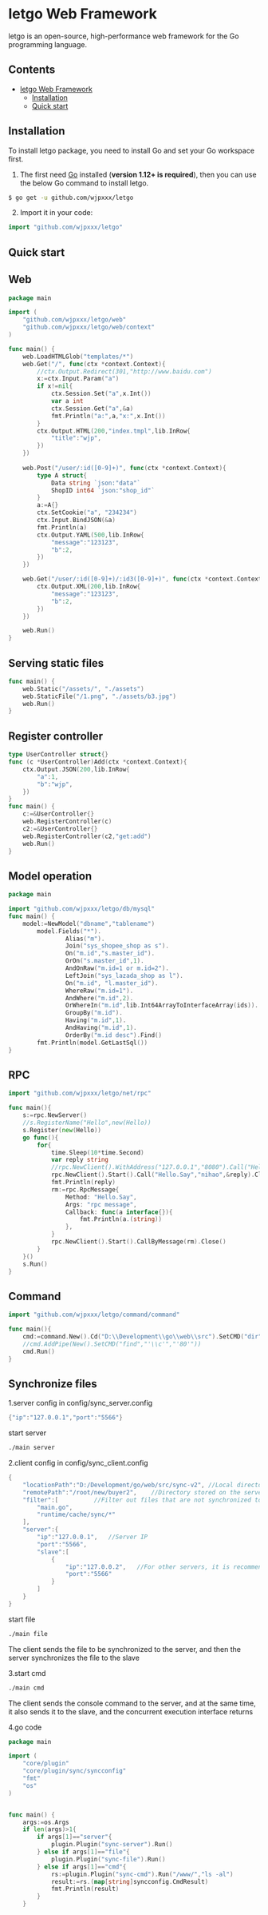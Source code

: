 # letgo Web Framework

letgo is an open-source, high-performance web framework for the Go programming language.

## Contents

- [letgo Web Framework](#letgo-web-framework)
  - [Installation](#installation)
  - [Quick start](#quick-start)

## Installation

To install letgo package, you need to install Go and set your Go workspace first.

1. The first need [Go](https://golang.org/) installed (**version 1.12+ is required**), then you can use the below Go command to install letgo.

```sh
$ go get -u github.com/wjpxxx/letgo
```

2. Import it in your code:

```go
import "github.com/wjpxxx/letgo"
```
## Quick start

## Web

```go
package main

import (
    "github.com/wjpxxx/letgo/web"
    "github.com/wjpxxx/letgo/web/context"
)

func main() {
	web.LoadHTMLGlob("templates/*")
	web.Get("/", func(ctx *context.Context){
		//ctx.Output.Redirect(301,"http://www.baidu.com")
		x:=ctx.Input.Param("a")
		if x!=nil{
			ctx.Session.Set("a",x.Int())
			var a int
			ctx.Session.Get("a",&a)
			fmt.Println("a:",a,"x:",x.Int())
		}
		ctx.Output.HTML(200,"index.tmpl",lib.InRow{
			"title":"wjp",
		})
	})
	
	web.Post("/user/:id([0-9]+)", func(ctx *context.Context){
		type A struct{
			Data string `json:"data"`
			ShopID int64 `json:"shop_id"`
		}
		a:=A{}
		ctx.SetCookie("a", "234234")
		ctx.Input.BindJSON(&a)
		fmt.Println(a)
		ctx.Output.YAML(500,lib.InRow{
			"message":"123123",
			"b":2,
		})
	})

	web.Get("/user/:id([0-9]+)/:id3([0-9]+)", func(ctx *context.Context){
		ctx.Output.XML(200,lib.InRow{
			"message":"123123",
			"b":2,
		})
	})

	web.Run()
}
```

## Serving static files

```go
func main() {
	web.Static("/assets/", "./assets")
	web.StaticFile("/1.png", "./assets/b3.jpg")
	web.Run()
}
```

## Register controller

```go
type UserController struct{}
func (c *UserController)Add(ctx *context.Context){
	ctx.Output.JSON(200,lib.InRow{
		"a":1,
		"b":"wjp",
	})
}
func main() {
	c:=&UserController{}
	web.RegisterController(c)
	c2:=&UserController{}
	web.RegisterController(c2,"get:add")
	web.Run()
}
```

## Model operation

```go
package main

import "github.com/wjpxxx/letgo/db/mysql"
func main() {
    model:=NewModel("dbname","tablename")
        model.Fields("*").
                Alias("m").
                Join("sys_shopee_shop as s").
                On("m.id","s.master_id").
                OrOn("s.master_id",1).
                AndOnRaw("m.id=1 or m.id=2").
                LeftJoin("sys_lazada_shop as l").
                On("m.id", "l.master_id").
                WhereRaw("m.id=1").
                AndWhere("m.id",2).
                OrWhereIn("m.id",lib.Int64ArrayToInterfaceArray(ids)).
                GroupBy("m.id").
                Having("m.id",1).
                AndHaving("m.id",1).
                OrderBy("m.id desc").Find()
        fmt.Println(model.GetLastSql())
}
```

## RPC

```go
import "github.com/wjpxxx/letgo/net/rpc"

func main(){
	s:=rpc.NewServer()
	//s.RegisterName("Hello",new(Hello))
	s.Register(new(Hello))
	go func(){
		for{
			time.Sleep(10*time.Second)
			var reply string
			//rpc.NewClient().WithAddress("127.0.0.1","8080").Call("Hello.Say","nihao",&reply).Close()
			rpc.NewClient().Start().Call("Hello.Say","nihao",&reply).Close()
			fmt.Println(reply)
			rm:=rpc.RpcMessage{
				Method: "Hello.Say",
				Args: "rpc message",
				Callback: func(a interface{}){
					fmt.Println(a.(string))
				},
			}
			rpc.NewClient().Start().CallByMessage(rm).Close()
		}
	}()
	s.Run()
}
```

## Command

```go
import "github.com/wjpxxx/letgo/command/command"

func main(){
	cmd:=command.New().Cd("D:\\Development\\go\\web\\src").SetCMD("dir")
	//cmd.AddPipe(New().SetCMD("find","'\\c'","'80'"))
	cmd.Run()
}
```

## Synchronize files

1.server config in config/sync_server.config

```go
{"ip":"127.0.0.1","port":"5566"}
```
start server

```sh
./main server
```

2.client config in config/sync_client.config

```go
{
    "locationPath":"D:/Development/go/web/src/sync-v2", //Local directory to be synchronized
    "remotePath":"/root/new/buyer2",	//Directory stored on the server
    "filter":[			//Filter out files that are not synchronized to the server
        "main.go",
        "runtime/cache/sync/*"
    ],
    "server":{
        "ip":"127.0.0.1",	//Server IP
        "port":"5566",
        "slave":[
            {
                "ip":"127.0.0.2",	//For other servers, it is recommended to be in the same LAN as the server
                "port":"5566"
            }
        ]
    }
}
```
start file

```sh
./main file
```

The client sends the file to be synchronized to the server, and then the server synchronizes the file to the slave

3.start cmd

```sh
./main cmd
```

The client sends the console command to the server, and at the same time, it also sends it to the slave, and the concurrent execution interface returns

4.go code

```go
package main

import (
	"core/plugin"
	"core/plugin/sync/syncconfig"
	"fmt"
	"os"
)


func main() {
	args:=os.Args
	if len(args)>1{
		if args[1]=="server"{
			plugin.Plugin("sync-server").Run()
		} else if args[1]=="file"{
			plugin.Plugin("sync-file").Run()
		} else if args[1]=="cmd"{
			rs:=plugin.Plugin("sync-cmd").Run("/www/","ls -al")
			result:=rs.(map[string]syncconfig.CmdResult)
			fmt.Println(result)
		}
	}
```

